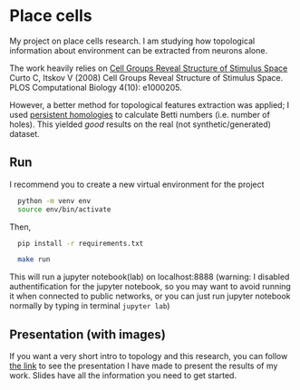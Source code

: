 # Place cells

My project on place cells research.
I am studying how topological information about environment can be extracted from neurons alone.

The work heavily relies on [Cell Groups Reveal Structure of Stimulus Space](https://journals.plos.org/ploscompbiol/article?id=10.1371/journal.pcbi.1000205)
Curto C, Itskov V (2008) Cell Groups Reveal Structure of Stimulus Space.
PLOS Computational Biology 4(10): e1000205.

However, a better method for topological features extraction was applied;
I used [persistent homologies](https://en.wikipedia.org/wiki/Persistent_homology)
to calculate Betti numbers (i.e. number of holes). This yielded _good_ results
on the real (not synthetic/generated) dataset.

## Run

I recommend you to create a new virtual environment for the project

```bash
  python -m venv env
  source env/bin/activate
```

Then,

```bash
  pip install -r requirements.txt
```

```bash
  make run
```

This will run a jupyter notebook(lab) on localhost:8888
(warning: I disabled authentification for the jupyter notebook, so you may want
to avoid running it when connected to public networks, or you can just run
jupyter notebook normally by typing in terminal `jupyter lab`)

## Presentation (with images)

If you want a very short intro to topology and this research, you can follow
[the link](https://docs.google.com/presentation/d/14w54qtytAnmYjUSET2NCNGnUpqrMwVsIfT9REbYE2Zc/edit?usp=sharing)
to see the presentation I have made to present the results of my work. Slides
have all the information you need to get started.
